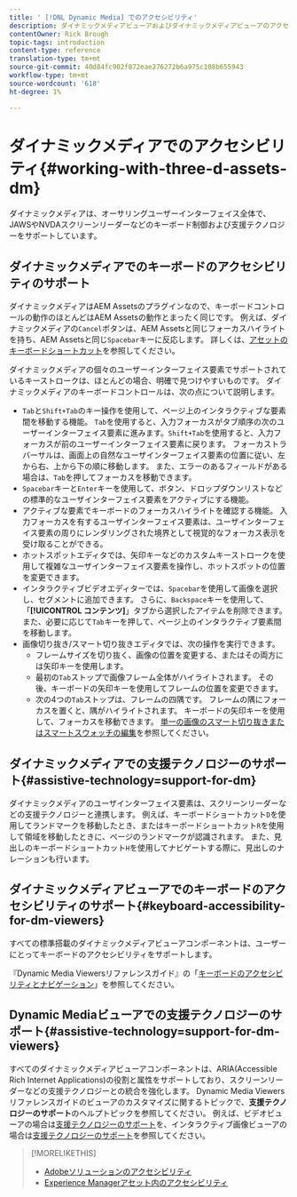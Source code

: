 ```yaml
---
title: ' [!DNL Dynamic Media] でのアクセシビリティ'
description: ダイナミックメディアビューアおよびダイナミックメディアビューアのアクセシビリティについて説明します。
contentOwner: Rick Brough
topic-tags: introduction
content-type: reference
translation-type: tm+mt
source-git-commit: 40d84fc902f872eae276272b6a975c108b655943
workflow-type: tm+mt
source-wordcount: '618'
ht-degree: 1%

---
```



# ダイナミックメディアでのアクセシビリティ{#working-with-three-d-assets-dm}

ダイナミックメディアは、オーサリングユーザーインターフェイス全体で、JAWSやNVDAスクリーンリーダーなどのキーボード制御および支援テクノロジーをサポートしています。

## ダイナミックメディアでのキーボードのアクセシビリティのサポート

ダイナミックメディアはAEM Assetsのプラグインなので、キーボードコントロールの動作のほとんどはAEM Assetsの動作とまったく同じです。 例えば、ダイナミックメディアの`Cancel`ボタンは、AEM Assetsと同じフォーカスハイライトを持ち、AEM Assetsと同じ`Spacebar`キーに反応します。 詳しくは、[アセットのキーボードショートカット](/help/assets/accessibility.md#keyboard-shortcuts)を参照してください。

ダイナミックメディアの個々のユーザーインターフェイス要素でサポートされているキーストロークは、ほとんどの場合、明確で見つけやすいものです。 ダイナミックメディアのキーボードコントロールは、次の点について説明します。

* `Tab`と`Shift+Tab`のキー操作を使用して、ページ上のインタラクティブな要素間を移動する機能。
`Tab`を使用すると、入力フォーカスがタブ順序の次のユーザーインターフェイス要素に進みます。`Shift+Tab`を使用すると、入力フォーカスが前のユーザーインターフェイス要素に戻ります。
フォーカストラバーサルは、画面上の自然なユーザインターフェイス要素の位置に従い、左から右、上から下の順に移動します。 また、エラーのあるフィールドがある場合は、`Tab`を押してフォーカスを移動できます。
* `Spacebar`キーと`Enter`キーを使用して、ボタン、ドロップダウンリストなどの標準的なユーザインターフェイス要素をアクティブにする機能。
* アクティブな要素でキーボードのフォーカスハイライトを確認する機能。 入力フォーカスを有するユーザインターフェイス要素は、ユーザインターフェイス要素の周りにレンダリングされた境界として視覚的なフォーカス表示を受け取ることができる。
* ホットスポットエディタでは、矢印キーなどのカスタムキーストロークを使用して複雑なユーザインターフェイス要素を操作し、ホットスポットの位置を変更できます。
* インタラクティブビデオエディターでは、`Spacebar`を使用して画像を選択し、セグメントに追加できます。 さらに、`Backspace`キーを使用して、「**[!UICONTROL コンテンツ]**」タブから選択したアイテムを削除できます。 また、必要に応じて`Tab`キーを押して、ページ上のインタラクティブ要素間を移動します。
* 画像切り抜き/スマート切り抜きエディタでは、次の操作を実行できます。
   * フレームサイズを切り抜く、画像の位置を変更する、またはその両方には矢印キーを使用します。
   * 最初の`Tab`ストップで画像フレーム全体がハイライトされます。 その後、キーボードの矢印キーを使用してフレームの位置を変更できます。
   * 次の4つの`Tab`ストップは、フレームの四隅です。 フレームの隅にフォーカスを置くと、隅がハイライトされます。 キーボードの矢印キーを使用して、フォーカスを移動できます。
[単一の画像のスマート切り抜きまたはスマートスウォッチの編集](/help/assets/dynamic-media/image-profiles.md#editing-the-smart-crop-or-smart-swatch-of-a-single-image)を参照してください。

<!-- Keyboarding is the same because Dynamic Media is using the same UI library (Coral 3 (AEM 6.5) or Coral Spectrum (in Skyline)) as entire AEM Assets.  -->

<!-- In the Hotspot editor, Dynamic Media lets you use arrow keys to control the position of a hot spot. See [Carousel Banners](/help/assets/dynamic-media/carousel-banners.md##adding-hotspots-or-image-maps-to-an-image-banner) or [Interactive Images](/help/assets/dynamic-media/interactive-images.md#adding-hotspots-to-an-image-banner)  -->

<!-- I think we should definitely mention this in the DM-specific area of documentation for keyboard support. -->

<!-- I would not get into much of details of specific keyboard support logic of these editors. One of the reasons - chances are that accessibility support will receive Phase2-like attention, with more holistic approach. -->

## ダイナミックメディアでの支援テクノロジーのサポート{#assistive-technology=support-for-dm}

ダイナミックメディアのユーザインターフェイス要素は、スクリーンリーダーなどの支援テクノロジーと連携します。 例えば、キーボードショートカット`D`を使用してランドマークを移動したとき、またはキーボードショートカット`R`を使用して領域を移動したときに、ページのランドマークが認識されます。 また、見出しのキーボードショートカット`H`を使用してナビゲートする際に、見出しのナレーションも行います。

## ダイナミックメディアビューアでのキーボードのアクセシビリティのサポート{#keyboard-accessibility-for-dm-viewers}

すべての標準搭載のダイナミックメディアビューアコンポーネントは、ユーザーにとってキーボードのアクセシビリティをサポートします。

『Dynamic Media Viewersリファレンスガイド』の「[キーボードのアクセシビリティとナビゲーション](https://docs.adobe.com/content/help/ja-JP/dynamic-media-developer-resources/library/c-keyboard-accessibility.html)」を参照してください。

## Dynamic Mediaビューアでの支援テクノロジーのサポート{#assistive-technology=support-for-dm-viewers}

すべてのダイナミックメディアビューアコンポーネントは、ARIA(Accessible Rich Internet Applications)の役割と属性をサポートしており、スクリーンリーダーなどの支援テクノロジーとの統合を強化します。
Dynamic Media Viewersリファレンスガイドのビューアのカスタマイズに関するトピックで、**支援テクノロジーのサポート**&#x200B;のヘルプトピックを参照してください。 例えば、ビデオビューアの場合は[支援テクノロジーのサポート](https://docs.adobe.com/content/help/en/dynamic-media-developer-resources/library/viewers-aem-assets-dmc/video/r-html5-video-viewer-20-assistive.html)を、インタラクティブ画像ビューアの場合は[支援テクノロジーのサポート](https://experienceleague.adobe.com/docs/dynamic-media-developer-resources/library/viewers-for-aem-assets-only/interactive-images/c-html5-aem-interactive-image-assistive.html?lang=en#viewers-for-aem-assets-only)を参照してください。

>[!MORELIKETHIS]
>
>* [Adobeソリューションのアクセシビリティ](https://www.adobe.com/accessibility.html)
>* [Experience Managerアセット内のアクセシビリティ](/help/assets/dynamic-media/accessibility-dm.md)

